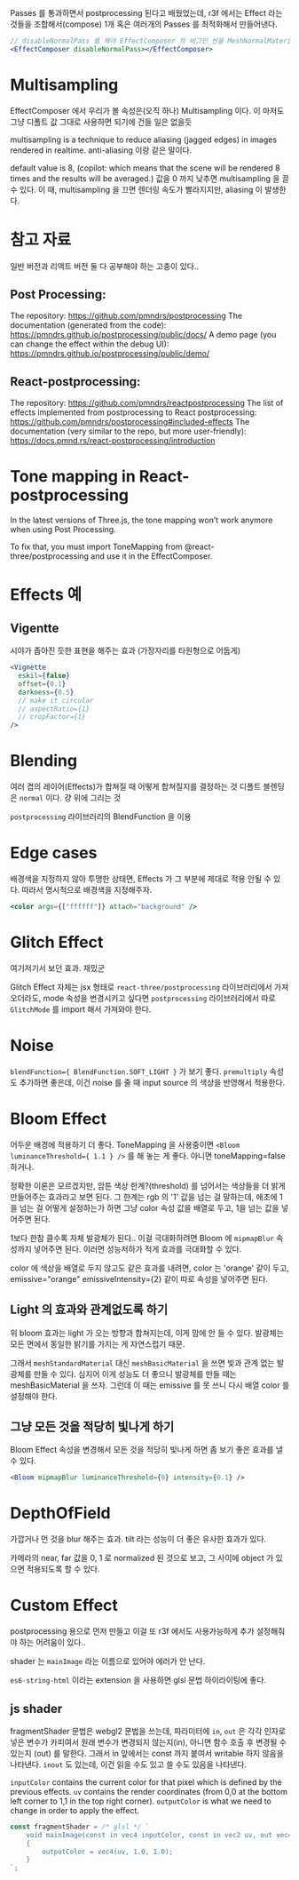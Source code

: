 Passes 를 통과하면서 postprocessing 된다고 배웠었는데,
r3f 에서는 Effect 라는 것들을 조합해서(compose) 1개 혹은 여러개의 Passes 를 최적화해서 만들어낸다.

```jsx
// disableNormalPass 를 해야 EffectComposer 의 버그인 씬을 MeshNormalMaterial 로 렌더링하는 것을 막을 수 있다.
<EffectComposer disableNormalPass></EffectComposer>
```

# Multisampling

EffectComposer 에서 우리가 볼 속성은(오직 하나) Multisampling 이다. 이 마저도 그냥 디폴트 값 그대로 사용하면 되기에 건들 일은 없을듯

multisampling is a technique to reduce aliasing (jagged edges) in images rendered in realtime. anti-aliasing 이랑 같은 말이다.

default value is 8, (copilot: which means that the scene will be rendered 8 times and the results will be averaged.)
값을 0 까지 낮추면 multisampling 을 끌 수 있다. 이 때, multisampling 을 끄면 렌더링 속도가 빨라지지만, aliasing 이 발생한다.

# 참고 자료

일반 버전과 리액트 버전 둘 다 공부해야 하는 고충이 있다..

## Post Processing:

The repository: https://github.com/pmndrs/postprocessing
The documentation (generated from the code): https://pmndrs.github.io/postprocessing/public/docs/
A demo page (you can change the effect within the debug UI): https://pmndrs.github.io/postprocessing/public/demo/

## React-postprocessing:

The repository: https://github.com/pmndrs/reactpostprocessing
The list of effects implemented from postprocessing to React postprocessing: https://github.com/pmndrs/postprocessing#included-effects
The documentation (very similar to the repo, but more user-friendly): https://docs.pmnd.rs/react-postprocessing/introduction

# Tone mapping in React-postprocessing

In the latest versions of Three.js, the tone mapping won’t work anymore when using Post Processing.

To fix that, you must import ToneMapping from @react-three/postprocessing and use it in the EffectComposer.

# Effects 예

## Vigentte

시야가 좁아진 듯한 표현을 해주는 효과 (가장자리를 타원형으로 어둡게)

```jsx
<Vignette
  eskil={false}
  offset={0.1}
  darkness={0.5}
  // make it circular
  // aspectRatio={1}
  // cropFactor={1}
/>
```

# Blending

여러 겹의 레이어(Effects)가 합쳐질 때 어떻게 합쳐질지를 결정하는 것
디폴트 블렌딩은 `normal` 이다. 걍 위에 그리는 것

`postprocessing` 라이브러리의 BlendFunction 을 이용

# Edge cases

배경색을 지정하지 않아 투명한 상태면, Effects 가 그 부분에 제대로 적용 안될 수 있다.
따라서 명시적으로 배경색을 지정해주자.

```jsx
<color args={["ffffff"]} attach="background" />
```

# Glitch Effect

여기저기서 보던 효과. 재밌군

Glitch Effect 자체는 jsx 형태로 `react-three/postprocessing` 라이브러리에서 가져오더라도, mode 속성을 변경시키고 싶다면 `postprocessing` 라이브러리에서 따로 `GlitchMode` 를 import 해서 가져와야 한다.

# Noise

`blendFunction={ BlendFunction.SOFT_LIGHT }` 가 보기 좋다.
`premultiply` 속성도 추가하면 좋은데, 이건 noise 를 줄 때 input source 의 색상을 반영해서 적용한다.

# Bloom Effect

어두운 배경에 적용하기 더 좋다.
ToneMapping 을 사용중이면 `<Bloom luminanceThreshold={ 1.1 } />` 를 해 놓는 게 좋다. 아니면 toneMapping=false 하거나.

정확한 이론은 모르겠지만, 암튼 색상 한계?(threshold) 를 넘어서는 색상들을 더 밝게 만들어주는 효과라고 보면 된다. 그 한계는 rgb 의 '1' 값을 넘는 걸 말하는데, 애초에 1을 넘는 걸 어떻게 설정하는가 하면 그냥 color 속성 값을 배열로 두고, 1을 넘는 값을 넣어주면 된다.

1보다 한참 클수록 자체 발광체가 된다.. 이걸 극대화하려면 Bloom 에 `mipmapBlur` 속성까지 넣어주면 된다. 이러면 성능저하가 적게 효과를 극대화할 수 있다.

color 에 색상을 배열로 두지 않고도 같은 효과를 내려면, color 는 'orange' 같이 두고, emissive="orange" emissiveIntensity={2} 같이 따로 속성을 넣어주면 된다.

## Light 의 효과와 관계없도록 하기

위 bloom 효과는 light 가 오는 방향과 합쳐지는데, 이게 맘에 안 들 수 있다. 발광체는 모든 면에서 동일한 밝기를 가지는 게 자연스럽기 때문.

그래서 `meshStandardMaterial` 대신 `meshBasicMaterial` 을 쓰면 빛과 관계 없는 발광체를 만들 수 있다. 심지어 이게 성능도 더 좋으니 발광체를 만들 때는 meshBasicMaterial 을 쓰자. 그런데 이 때는 emissive 를 못 쓰니 다시 배열 color 를 설정해야 한다.

## 그냥 모든 것을 적당히 빛나게 하기

Bloom Effect 속성을 변경해서 모든 것을 적당히 빛나게 하면 좀 보기 좋은 효과를 낼 수 있다.

```jsx
<Bloom mipmapBlur luminanceThreshold={0} intensity={0.1} />
```

# DepthOfField

가깝거나 먼 것을 blur 해주는 효과. tilt 라는 성능이 더 좋은 유사한 효과가 있다.

카메라의 near, far 값을 0, 1 로 normalized 된 것으로 보고, 그 사이에 object 가 있으면 적용되도록 할 수 있다.

# Custom Effect

postprocessing 용으로 먼저 만들고 이걸 또 r3f 에서도 사용가능하게 추가 설정해줘야 하는 어려움이 있다..

shader 는 `mainImage` 라는 이름으로 있어야 에러가 안 난다.

`es6-string-html` 이라는 extension 을 사용하면 glsl 문법 하이라이팅에 좋다.

## js shader

fragmentShader 문법은 webgl2 문법을 쓰는데, 파라미터에 `in`, `out` 은 각각 인자로 넣은 변수가 카피여서 원래 변수가 변경되지 않는지(in), 아니면 함수 호출 후 변경될 수 있는지 (out) 를 말한다. 그래서 in 앞에서는 const 까지 붙여서 writable 하지 않음을 나타낸다. `inout` 도 있는데, 이건 읽을 수도 있고 쓸 수도 있음을 나타낸다.

`inputColor` contains the current color for that pixel which is defined by the previous effects.
`uv` contains the render coordinates (from 0,0 at the bottom left corner to 1,1 in the top right corner).
`outputColor` is what we need to change in order to apply the effect.

```js
const fragmentShader = /* glsl */ `
    void mainImage(const in vec4 inputColor, const in vec2 uv, out vec4 outputColor)
    {
        outputColor = vec4(uv, 1.0, 1.0);
    }
`;
```
